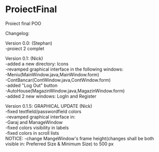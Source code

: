 # ProiectFinal
Proiect final POO

Changelog:

Version 0.0: (Stephan) <br />
  -proiect 2 complet  <br />
  
Version 0.1: (Nick) <br />
-added a new directory: Icons <br />
-revamped graphical interface in the following windows: <br />
	-Meniu(MainWindow.java,MainWindow.form) <br />
	-ContBancar(ContWindow.java,ContWindow.form) <br />
      		-added "Log Out" button <br />
	-AutoHouse(MagazinWindow.java,MagazinWindow.form) <br />
-added 2 new windows: LogIn and Register <br />

Version 0.1.5: GRAPHICAL UPDATE (Nick) <br />
-fixed textfield/passwordfield colors <br />
-revamped graphical interface in: <br />
	-Garaj and ManageWindow <br />
-fixed colors visibility in labels <br />
-fixed colors in scroll lists <br />
NOTICE: -change MangeWindow's frame height(changes shall be both visible in: Preferred Size & Minimum Size) to 500 px <br />


